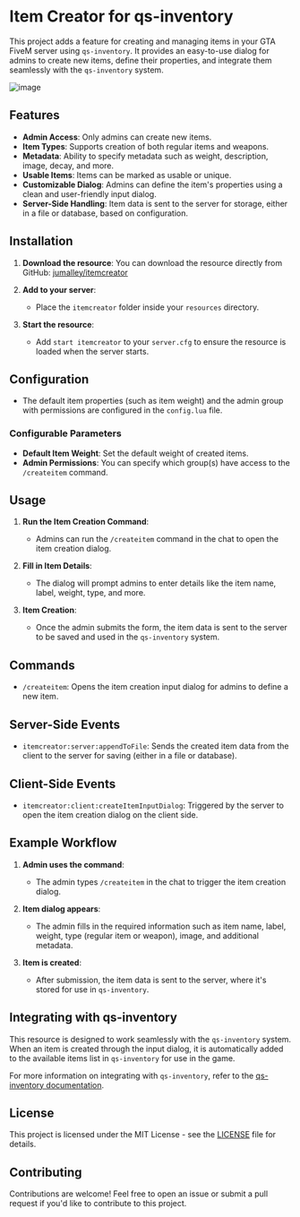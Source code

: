 # Item Creator for qs-inventory

This project adds a feature for creating and managing items in your GTA FiveM server using `qs-inventory`. It provides an easy-to-use dialog for admins to create new items, define their properties, and integrate them seamlessly with the `qs-inventory` system.

![image](https://github.com/user-attachments/assets/a3e2a64a-0d5c-4f72-b1ec-a05c7eaa2509)

## Features
- **Admin Access**: Only admins can create new items.
- **Item Types**: Supports creation of both regular items and weapons.
- **Metadata**: Ability to specify metadata such as weight, description, image, decay, and more.
- **Usable Items**: Items can be marked as usable or unique.
- **Customizable Dialog**: Admins can define the item's properties using a clean and user-friendly input dialog.
- **Server-Side Handling**: Item data is sent to the server for storage, either in a file or database, based on configuration.

## Installation

1. **Download the resource**: 
   You can download the resource directly from GitHub: [jumalley/itemcreator](https://github.com/jumalley/itemcreator)

2. **Add to your server**:
   - Place the `itemcreator` folder inside your `resources` directory.

3. **Start the resource**:
   - Add `start itemcreator` to your `server.cfg` to ensure the resource is loaded when the server starts.

## Configuration
- The default item properties (such as item weight) and the admin group with permissions are configured in the `config.lua` file.
  
### Configurable Parameters
- **Default Item Weight**: Set the default weight of created items.
- **Admin Permissions**: You can specify which group(s) have access to the `/createitem` command.

## Usage
1. **Run the Item Creation Command**:
   - Admins can run the `/createitem` command in the chat to open the item creation dialog.
   
2. **Fill in Item Details**:
   - The dialog will prompt admins to enter details like the item name, label, weight, type, and more.
   
3. **Item Creation**:
   - Once the admin submits the form, the item data is sent to the server to be saved and used in the `qs-inventory` system.

## Commands
- `/createitem`: Opens the item creation input dialog for admins to define a new item.

## Server-Side Events
- `itemcreator:server:appendToFile`: Sends the created item data from the client to the server for saving (either in a file or database).
  
## Client-Side Events
- `itemcreator:client:createItemInputDialog`: Triggered by the server to open the item creation dialog on the client side.

## Example Workflow

1. **Admin uses the command**:
   - The admin types `/createitem` in the chat to trigger the item creation dialog.

2. **Item dialog appears**:
   - The admin fills in the required information such as item name, label, weight, type (regular item or weapon), image, and additional metadata.

3. **Item is created**:
   - After submission, the item data is sent to the server, where it's stored for use in `qs-inventory`.

## Integrating with qs-inventory

This resource is designed to work seamlessly with the `qs-inventory` system. When an item is created through the input dialog, it is automatically added to the available items list in `qs-inventory` for use in the game.

For more information on integrating with `qs-inventory`, refer to the [qs-inventory documentation](https://docs.quasar-store.com/assets-and-guides/inventory).

## License

This project is licensed under the MIT License - see the [LICENSE](LICENSE) file for details.

## Contributing

Contributions are welcome! Feel free to open an issue or submit a pull request if you'd like to contribute to this project.
